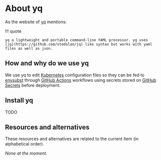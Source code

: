 # About yq

As the website of [yq](https://mikefarah.gitbook.io/yq) mentions:

!!! quote

	yq a lightweight and portable command-line YAML processor. yq uses [jq](https://github.com/stedolan/jq) like syntax but works with yaml files as well as json.

## How and why do we use yq

We use yq to edit [Kubernetes](./about-kubernetes.md) configuration files so they can be fed to [envsubst](./about-envsubst.md) through [GitHub Actions](./about-github-actions.md) workflows using secrets stored on [GitHub Secrets](./about-github-secrets.md) before deployment.

## Install yq

TODO

## Resources and alternatives

These resources and alternatives are related to the current item (in alphabetical order).

_None at the moment._
